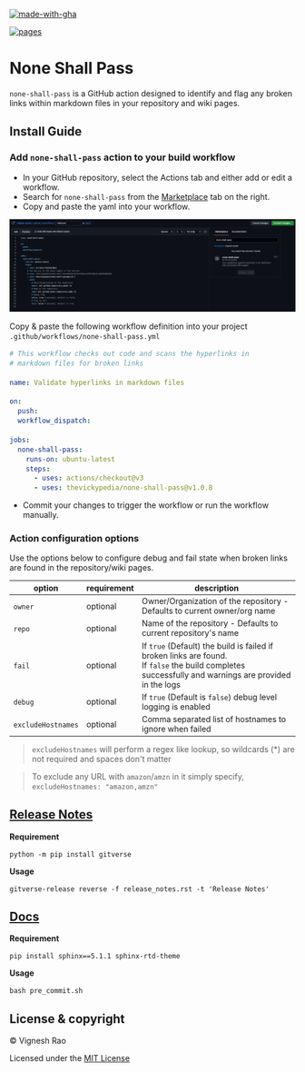 [![made-with-gha](https://img.shields.io/badge/Made%20with-Github_Actions-black?style=for-the-badge&logo=GitHub)][marketplace]

[![pages](https://github.com/thevickypedia/none-shall-pass/actions/workflows/pages/pages-build-deployment/badge.svg)][pages]

# None Shall Pass

`none-shall-pass` is a GitHub action designed to identify and flag any broken links
within markdown files in your repository and wiki pages.

## Install Guide

### Add `none-shall-pass` action to your build workflow

- In your GitHub repository, select the Actions tab and either add or edit a workflow.
- Search for `none-shall-pass` from the [Marketplace][marketplace] tab on the right.
- Copy and paste the yaml into your workflow.

![marketplace][screenshot]

Copy & paste the following workflow definition into your project `.github/workflows/none-shall-pass.yml`

```yaml
# This workflow checks out code and scans the hyperlinks in 
# markdown files for broken links

name: Validate hyperlinks in markdown files

on:
  push:
  workflow_dispatch:

jobs:
  none-shall-pass:
    runs-on: ubuntu-latest
    steps:
      - uses: actions/checkout@v3
      - uses: thevickypedia/none-shall-pass@v1.0.8
```

- Commit your changes to trigger the workflow or run the workflow manually.

### Action configuration options

Use the options below to configure debug and fail state when broken links are found in the repository/wiki pages.

| option             | requirement | description                                                                                                                                              |
|--------------------|-------------|----------------------------------------------------------------------------------------------------------------------------------------------------------|
| `owner`            | optional    | Owner/Organization of the repository - Defaults to current owner/org name                                                                                |
| `repo`             | optional    | Name of the repository - Defaults to current repository's name                                                                                           |
| `fail`             | optional    | If `true` (Default) the build is failed if broken links are found.<br/>If `false` the build completes successfully and warnings are provided in the logs |
| `debug`            | optional    | If `true` (Default is `false`) debug level logging is enabled                                                                                            |
| `excludeHostnames` | optional    | Comma separated list of hostnames to ignore when failed                                                                                                  |

> `excludeHostnames` will perform a regex like lookup, so wildcards (*) are not required and spaces don't matter<br>

> To exclude any URL with `amazon`/`amzn` in it simply specify,<br>`excludeHostnames: "amazon,amzn"`

## [Release Notes][release-notes]
**Requirement**
```shell
python -m pip install gitverse
```

**Usage**
```shell
gitverse-release reverse -f release_notes.rst -t 'Release Notes'
```

## [Docs][docs]
**Requirement**
```shell
pip install sphinx==5.1.1 sphinx-rtd-theme
```

**Usage**
```shell
bash pre_commit.sh
```

## License & copyright

&copy; Vignesh Rao

Licensed under the [MIT License][license]

[marketplace]: https://github.com/marketplace/actions/none-shall-pass
[screenshot]: https://raw.githubusercontent.com/thevickypedia/none-shall-pass/main/images/marketplace.png
[license]: https://github.com/thevickypedia/none-shall-pass/blob/main/LICENSE
[release-notes]: https://github.com/thevickypedia/none-shall-pass/blob/main/release_notes.rst
[docs]: https://thevickypedia.github.io/none-shall-pass/
[pages]: https://github.com/thevickypedia/none-shall-pass/actions/workflows/pages/pages-build-deployment
